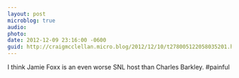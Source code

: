 ```yaml
---
layout: post
microblog: true
audio: 
photo: 
date: 2012-12-09 23:16:00 -0600
guid: http://craigmcclellan.micro.blog/2012/12/10/t278005122058035201.html
---
```

I think Jamie Foxx is an even worse SNL host than Charles Barkley. #painful
